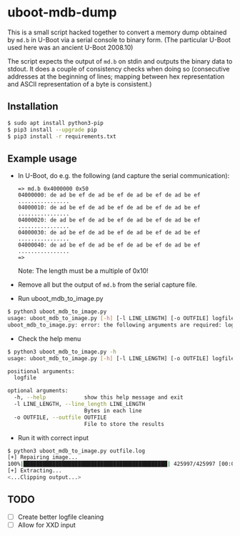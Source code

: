 # uboot-mdb-dump

This is a small script hacked together to convert a memory dump
obtained by `md.b` in U-Boot via a serial console to binary form. (The
particular U-Boot used here was an ancient U-Boot 2008.10)

The script expects the output of `md.b` on stdin and outputs the
binary data to stdout. It does a couple of consistency checks when
doing so (consecutive addresses at the beginning of lines; mapping
between hex representation and ASCII representation of a byte is
consistent.)

## Installation
```bash
$ sudo apt install python3-pip
$ pip3 install --upgrade pip
$ pip3 install -r requirements.txt
```

## Example usage

- In U-Boot, do e.g. the following (and capture the serial communication):

    ```
    => md.b 0x4000000 0x50
    04000000: de ad be ef de ad be ef de ad be ef de ad be ef    ................
    04000010: de ad be ef de ad be ef de ad be ef de ad be ef    ................
    04000020: de ad be ef de ad be ef de ad be ef de ad be ef    ................
    04000030: de ad be ef de ad be ef de ad be ef de ad be ef    ................
    04000040: de ad be ef de ad be ef de ad be ef de ad be ef    ................
    =>
    ```

    Note: The length must be a multiple of 0x10!

- Remove all but the output of `md.b` from the serial capture file.

- Run uboot_mdb_to_image.py
```bash
$ python3 uboot_mdb_to_image.py
usage: uboot_mdb_to_image.py [-h] [-l LINE_LENGTH] [-o OUTFILE] logfile
uboot_mdb_to_image.py: error: the following arguments are required: logfile
```

- Check the help menu
```bash
$ python3 uboot_mdb_to_image.py -h
usage: uboot_mdb_to_image.py [-h] [-l LINE_LENGTH] [-o OUTFILE] logfile

positional arguments:
  logfile

optional arguments:
  -h, --help            show this help message and exit
  -l LINE_LENGTH, --line_length LINE_LENGTH
                        Bytes in each line
  -o OUTFILE, --outfile OUTFILE
                        File to store the results
```

- Run it with correct input
```bash
$ python3 uboot_mdb_to_image.py outfile.log
[+] Repairing image...
100%|█████████████████████████████████████████████| 425997/425997 [00:00<00:00, 436458.66it/s]
[+] Extracting...
<...Clipping output...>
```

## TODO
- [ ] Create better logfile cleaning 
- [ ] Allow for XXD input 
